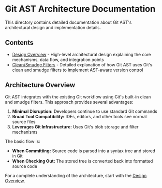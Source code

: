 # Git AST Architecture Documentation

This directory contains detailed documentation about Git AST's architectural design and implementation details.

## Contents

- [Design Overview](./design.md) - High-level architectural design explaining the core mechanisms, data flow, and integration points
- [Clean/Smudge Filters](./clean-smudge-filters.md) - Detailed explanation of how Git AST uses Git's clean and smudge filters to implement AST-aware version control

## Architecture Overview

Git AST integrates with the existing Git workflow using Git's built-in clean and smudge filters. This approach provides several advantages:

1. **Minimal Disruption:** Developers continue to use standard Git commands
2. **Broad Tool Compatibility:** IDEs, editors, and other tools see normal source files
3. **Leverages Git Infrastructure:** Uses Git's blob storage and filter mechanisms

The basic flow is:

- **When Committing:** Source code is parsed into a syntax tree and stored in Git
- **When Checking Out:** The stored tree is converted back into formatted source code

For a complete understanding of the architecture, start with the [Design Overview](./design.md). 

